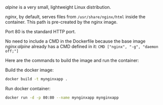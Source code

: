 *alpine* is a very small, lightweight Linux distribution. 

*nginx*, by default, serves files from `/usr/share/nginx/html` inside the container. This path is pre-created by the nginx image.

Port 80 is the standard HTTP port.

No need to include a CMD in the Dockerfile because the base image *nginx:alpine* already has a CMD defined in it: `CMD ["nginx", "-g", "daemon off;"]`

Here are the commands to build the image and run the container:

Build the docker image:
```bash
docker build -t mynginxapp .
```

Run docker container:
```bash 
docker run -d -p 80:80 --name mynginxapp mynginxapp 
```


